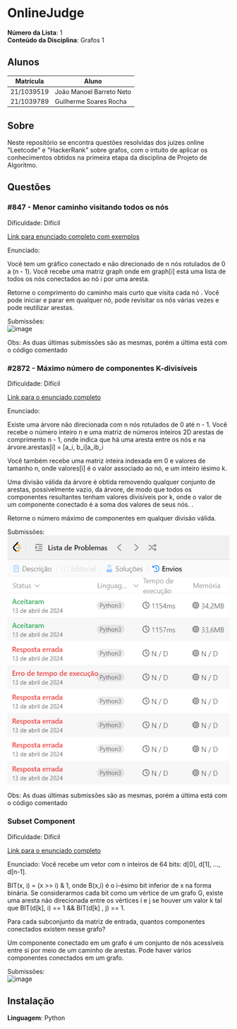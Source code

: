 # OnlineJudge

**Número da Lista**: 1<br>
**Conteúdo da Disciplina**: Grafos 1<br>

## Alunos
|Matrícula | Aluno |
| -- | -- |
| 21/1039519  |  João Manoel Barreto Neto |
| 21/1039789  |  Guilherme Soares Rocha |

## Sobre 
Neste repositório se encontra questões resolvidas dos juízes online "Leetcode" e "HackerRank" sobre grafos, com o intuito de aplicar os conhecimentos obtidos na primeira etapa da disciplina de Projeto de Algoritmo. 

## Questões

### #847 - Menor caminho visitando todos os nós
Dificuldade: Difícil

[Link para enunciado completo com exemplos](https://leetcode.com/problems/shortest-path-visiting-all-nodes/description/)

Enunciado:

Você tem um gráfico conectado e não direcionado de n nós rotulados de 0 a (n - 1). Você recebe uma matriz graph onde em graph[i] está uma lista de todos os nós conectados ao nó i por uma aresta.

Retorne o comprimento do caminho mais curto que visita cada nó . Você pode iniciar e parar em qualquer nó, pode revisitar os nós várias vezes e pode reutilizar arestas.

Submissões: <br>
![image](https://github.com/projeto-de-algoritmos-2024/Grafos1-OnlineJudge/assets/88786065/6cc34628-307e-4d6c-9e84-663c8fe5220d)

Obs: As duas últimas submissões são as mesmas, porém a última está com o código comentado

### #2872 - Máximo número de componentes K-divisíveis

Dificuldade: Difícil

[Link para o enunciado completo](https://leetcode.com/problems/maximum-number-of-k-divisible-components/description/)

Enunciado:

Existe uma árvore não direcionada com n nós rotulados de 0 até n - 1. Você recebe o número inteiro n e uma matriz de números inteiros 2D arestas de comprimento n - 1, onde indica que há uma aresta entre os nós e na árvore.arestas[i] = [a_i, b_i]a_ib_i

Você também recebe uma matriz inteira indexada em 0 e valores de tamanho n, onde valores[i] é o valor associado ao nó, e um inteiro iésimo k.

Uma divisão válida da árvore é obtida removendo qualquer conjunto de arestas, possivelmente vazio, da árvore, de modo que todos os componentes resultantes tenham valores divisíveis por k, onde o valor de um componente conectado é a soma dos valores de seus nós. .

Retorne o número máximo de componentes em qualquer divisão válida.

Submissões: <br>
![image](https://raw.githubusercontent.com/projeto-de-algoritmos-2024/Grafos1-OnlineJudge/main/imagens/submissoes_2872.png)
Obs: As duas últimas submissões são as mesmas, porém a última está com o código comentado

### Subset Component

Dificuldade: Difícil

[Link para o enunciado completo](https://www.hackerrank.com/challenges/subset-component/problem)

Enunciado:
Você recebe um vetor com n inteiros de 64 bits: d[0], d[1], ..., d[n-1].

BIT(x, i) = (x >> i) & 1, onde B(x,i) é o i-ésimo bit inferior de x na forma binária. Se considerarmos cada bit como um vértice de um grafo G, existe uma aresta não direcionada entre os vértices i e j se houver um valor k tal que BIT(d[k], i) == 1 && BIT(d[k] , j) == 1.

Para cada subconjunto da matriz de entrada, quantos componentes conectados existem nesse grafo?

Um componente conectado em um grafo é um conjunto de nós acessíveis entre si por meio de um caminho de arestas. Pode haver vários componentes conectados em um grafo.

Submissões:<br>
![image](https://github.com/projeto-de-algoritmos-2024/Grafos1-OnlineJudge/assets/88786065/b14d2e69-83c1-40bf-863a-dc0ef8421445)


## Instalação 
**Linguagem**: Python
